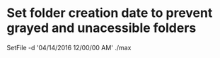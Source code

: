 # Set folder creation date to prevent grayed and unacessible folders
SetFile -d '04/14/2016 12/00/00 AM' ./max

